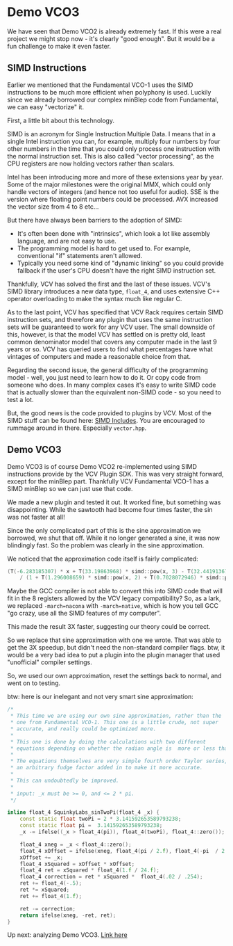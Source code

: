 # Demo VCO3

We have seen that Demo VCO2 is already extremely fast. If this were a real project we might stop now - it's clearly "good enough". But it would be a fun challenge to make it even faster.

## SIMD Instructions

Earlier we mentioned that the Fundamental VCO-1 uses the SIMD instructions to be much more efficient when polyphony is used. Luckily since we already borrowed our complex minBlep code from Fundamental, we can easy "vectorize" it.

First, a little bit about this technology.

SIMD is an acronym for Single Instruction Multiple Data. I means that in a single Intel instruction you can, for example, multiply four numbers by four other numbers in the time that you could only process one instruction with the normal instruction set. This is also called "vector processing", as the CPU registers are now holding vectors rather than scalars.

Intel has been introducing more and more of these extensions year by year. Some of the major milestones were the original MMX, which could only handle vectors of integers (and hence not too useful for audio). SSE is the version where floating point numbers could be processed. AVX increased the vector size from 4 to 8 etc...

But there have always been barriers to the adoption of SIMD:

* It's often been done with "intrinsics", which look a lot like assembly language, and are not easy to use.
* The programming model is hard to get used to. For example, conventional "if" statements aren't allowed.
* Typically you need some kind of "dynamic linking" so you could provide fallback if the user's CPU doesn't have the right SIMD instruction set.

Thankfully, VCV has solved the first and the last of these issues. VCV's SIMD library introduces a new data type, `float_4`, and uses extensive C++ operator overloading to make the syntax much like regular C.

As to the last point, VCV has specified that VCV Rack requires certain SIMD instruction sets, and therefore any plugin that uses the same instruction sets will be guaranteed to work for any VCV user. The small downside of this, however, is that the model VCV has settled on is pretty old, least common denominator model that covers any computer made in the last 9 years or so.  VCV has queried users to find what percentages have what vintages of computers and made a reasonable choice from that.

Regarding the second issue, the general difficulty of the programming model - well, you just need to learn how to do it. Or copy code from someone who does. In many complex cases it's easy to write SIMD code that is actually slower than the equivalent non-SIMD code - so you need to test a lot.

But, the good news is the code provided to plugins by VCV. Most of the SIMD stuff can be found here: [SIMD Includes](https://github.com/VCVRack/Rack/tree/v1/include/simd). You are encouraged to rummage around in there. Especially `vector.hpp`.

## Demo VCO3

Demo VCO3 is of course Demo VCO2 re-implemented using SIMD instructions provide by the VCV Plugin SDK. This was very straight forward, except for the minBlep part. Thankfully VCV Fundamental VCO-1 has a SIMD minBlep so we can just use that code.

We made a new plugin and tested it out. It worked fine, but something was disappointing. While the sawtooth had become four times faster, the sin was not faster at all!

Since the only complicated part of this is the sine approximation we borrowed, we shut that off. While it no longer generated a sine, it was now blindingly fast. So the problem was clearly in the sine approximation.

We noticed that the approximation code itself is fairly complicated:

``` C++
(T(-6.283185307) * x + T(33.19863968) * simd::pow(x, 3) - T(32.44191367) * simd::pow(x, 5))
    / (1 + T(1.296008659) * simd::pow(x, 2) + T(0.7028072946) * simd::pow(x, 4));
```

Maybe the GCC compiler is not able to convert this into SIMD code that will fit in the 8 registers allowed by the VCV legacy compatibility? So, as a lark, we replaced `-march=nacona` with `-march=native`, which is how you tell GCC "go crazy, use all the SIMD features of my computer".

This made the result 3X faster, suggesting our theory could be correct.

So we replace that sine approximation with one we wrote. That was able to get the 3X speedup, but didn't need the non-standard compiler flags. btw, it would be a very bad idea to put a plugin into the plugin manager that used "unofficial" compiler settings.

So, we used our own approximation, reset the settings back to normal, and went on to testing.

btw: here is our inelegant and not very smart sine approximation:

```c++
/*
 * This time we are using our own sine approximation, rather than the
 * one from Fundamental VCO-1. This one is a little crude, not super
 * accurate, and really could be optimized more.
 *
 * This one is done by doing the calculations with two different
 * equations depending on whether the radian angle is  more or less than pi.
 *
 * The equations themselves are very simple fourth order Taylor series, with
 * an arbitrary fudge factor added in to make it more accurate.
 *
 * This can undoubtedly be improved.
 *
 * input: _x must be >= 0, and <= 2 * pi.
 */

inline float_4 SquinkyLabs_sinTwoPi(float_4 _x) {
    const static float twoPi = 2 * 3.141592653589793238;
    const static float pi =  3.141592653589793238;
    _x -= ifelse((_x > float_4(pi)), float_4(twoPi), float_4::zero());

    float_4 xneg = _x < float_4::zero();
    float_4 xOffset = ifelse(xneg, float_4(pi / 2.f), float_4(-pi  / 2.f));
    xOffset += _x;
    float_4 xSquared = xOffset * xOffset;
    float_4 ret = xSquared * float_4(1.f / 24.f);
    float_4 correction = ret * xSquared *  float_4(.02 / .254);
    ret += float_4(-.5);
    ret *= xSquared;
    ret += float_4(1.f);

    ret -= correction;
    return ifelse(xneg, -ret, ret);
}
```

Up next: analyzing Demo VCO3. [Link here](./vco3-cpu.md)
